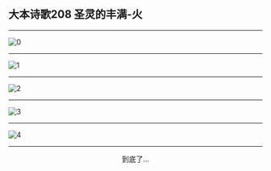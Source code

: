
## 大本诗歌208 圣灵的丰满-火
        
<div id="aplayer0"></div>

---

<img alt="0" data-original="/data/d0207/0.png">

---

<img alt="1" data-original="/data/d0207/1.png">

---

<img alt="2" data-original="/data/d0207/2.png">

---

<img alt="3" data-original="/data/d0207/3.png">

---

<img alt="4" data-original="/data/d0207/4.png">

---

<p style="text-align: center">到底了...</p>

<script src="/js/dist-view.js"></script>

<script>
MAIN.id = 'd0207';
        
const ap0 = new APlayer({
    container: document.getElementById('aplayer0'),
    volume: 1,
    loop: 'none',
    preload: 'none',
    audio: [{
        name: '大本诗歌208.mp3',
        artist: '大本诗歌',
        url: 'https://res.wx.qq.com/voice/getvoice?mediaid=MzI0NTk3MDM5M18yMjQ3NDkwMTg0',
        cover: '/favicon'
    }]
});
</script>
